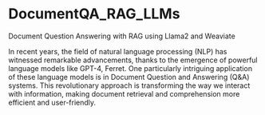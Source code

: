 # DocumentQA_RAG_LLMs
Document Question Answering with RAG using Llama2 and Weaviate

In recent years, the field of natural language processing (NLP) has witnessed remarkable advancements, thanks to the emergence of powerful language models like GPT-4, Ferret. One particularly intriguing application of these language models is in Document Question and Answering (Q&A) systems. This revolutionary approach is transforming the way we interact with information, making document retrieval and comprehension more efficient and user-friendly.
